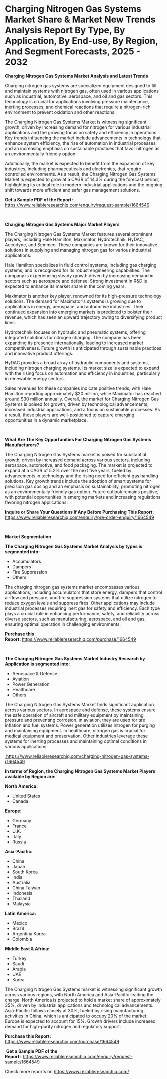 <p><h1>Charging Nitrogen Gas Systems Market Share & Market New Trends Analysis Report By Type, By Application, By End-use, By Region, And Segment Forecasts, 2025 - 2032</h1></p><p><strong>Charging Nitrogen Gas Systems Market Analysis and Latest Trends</strong></p>
<p><p>Charging nitrogen gas systems are specialized equipment designed to fill and maintain systems with nitrogen gas, often used in various applications such as industrial, automotive, aerospace, and oil and gas sectors. This technology is crucial for applications involving pressure maintenance, inerting processes, and chemical reactions that require a nitrogen-rich environment to prevent oxidation and other reactions.</p><p>The Charging Nitrogen Gas Systems Market is witnessing significant growth, driven by increasing demand for nitrogen for various industrial applications and the growing focus on safety and efficiency in operations. Key trends influencing the market include advancements in technology that enhance system efficiency, the rise of automation in industrial processes, and an increasing emphasis on sustainable practices that favor nitrogen as an environmentally friendly option. </p><p>Additionally, the market is expected to benefit from the expansion of key industries, including pharmaceuticals and electronics, that require controlled environments. As a result, the Charging Nitrogen Gas Systems Market is expected to grow at a CAGR of 14.3% during the forecast period, highlighting its critical role in modern industrial applications and the ongoing shift towards more efficient and safer gas management solutions.</p></p>
<p><strong>Get a Sample PDF of the Report:&nbsp;</strong> <a href="https://www.reliableresearchiq.com/enquiry/request-sample/1664549?utm_campaign=3148&utm_medium=2&utm_source=Github&utm_content=ia&utm_term=23032025&utm_id=charging-nitrogen-gas-systems">https://www.reliableresearchiq.com/enquiry/request-sample/1664549</a></p>
<p>&nbsp;</p>
<p><strong>Charging Nitrogen Gas Systems Major Market Players</strong></p>
<p><p>The Charging Nitrogen Gas Systems Market features several prominent players, including Hale Hamilton, Maximator, Hydrotechnik, HyDAC, Accudyne, and Semmco. These companies are known for their innovative solutions in supplying and managing nitrogen gas for various industrial applications.</p><p>Hale Hamilton specializes in fluid control systems, including gas charging systems, and is recognized for its robust engineering capabilities. The company is experiencing steady growth driven by increasing demand in sectors such as aerospace and defense. Strong investment in R&D is expected to enhance its market share in the coming years.</p><p>Maximator is another key player, renowned for its high-pressure technology solutions. The demand for Maximator's systems is growing due to applications in energy, aerospace, and automotive industries. Their continued expansion into emerging markets is predicted to bolster their revenue, which has seen an upward trajectory owing to diversifying product lines.</p><p>Hydrotechnik focuses on hydraulic and pneumatic systems, offering integrated solutions for nitrogen charging. The company has been expanding its presence internationally, leading to increased market competitiveness. Future growth is anticipated through sustainable practices and innovative product offerings.</p><p>HyDAC provides a broad array of hydraulic components and systems, including nitrogen charging systems. Its market size is expected to expand with the rising focus on automation and efficiency in industries, particularly in renewable energy sectors.</p><p>Sales revenues for these companies indicate positive trends, with Hale Hamilton reporting approximately $20 million, while Maximator has reached around $30 million annually. Overall, the market for Charging Nitrogen Gas Systems is poised for growth, driven by technological advancements, increased industrial applications, and a focus on sustainable processes. As a result, these players are well-positioned to capture emerging opportunities in a dynamic marketplace.</p></p>
<p>&nbsp;</p>
<p><strong>What Are The Key Opportunities For Charging Nitrogen Gas Systems Manufacturers?</strong></p>
<p><p>The Charging Nitrogen Gas Systems market is poised for substantial growth, driven by increased demand across various sectors, including aerospace, automotive, and food packaging. The market is projected to expand at a CAGR of 5.2% over the next five years, fueled by advancements in technology and the rising need for efficient gas handling solutions. Key growth trends include the adoption of smart systems for precision gas dosing and an emphasis on sustainability, promoting nitrogen as an environmentally friendly gas option. Future outlook remains positive, with potential opportunities in emerging markets and increasing regulations favoring nitrogen applications.</p></p>
<p><strong>Inquire or Share Your Questions If Any Before Purchasing This Report:</strong> <a href="https://www.reliableresearchiq.com/enquiry/pre-order-enquiry/1664549?utm_campaign=3148&utm_medium=2&utm_source=Github&utm_content=ia&utm_term=23032025&utm_id=charging-nitrogen-gas-systems">https://www.reliableresearchiq.com/enquiry/pre-order-enquiry/1664549</a></p>
<p>&nbsp;</p>
<p><strong>Market Segmentation</strong></p>
<p><strong>The Charging Nitrogen Gas Systems Market Analysis by types is segmented into:</strong></p>
<p><ul><li>Accumulators</li><li>Dampers</li><li>Fire Suppression</li><li>Others</li></ul></p>
<p><p>The charging nitrogen gas systems market encompasses various applications, including accumulators that store energy, dampers that control airflow and pressure, and fire suppression systems that utilize nitrogen to reduce oxygen levels and suppress fires. Other applications may include industrial processes requiring inert gas for safety and efficiency. Each type plays a crucial role in enhancing performance, safety, and reliability across diverse sectors, such as manufacturing, aerospace, and oil and gas, ensuring optimal operation in challenging environments.</p></p>
<p><strong>Purchase this Report:&nbsp;</strong><a href="https://www.reliableresearchiq.com/purchase/1664549?utm_campaign=3148&utm_medium=2&utm_source=Github&utm_content=ia&utm_term=23032025&utm_id=charging-nitrogen-gas-systems">https://www.reliableresearchiq.com/purchase/1664549</a></p>
<p>&nbsp;</p>
<p><strong>The Charging Nitrogen Gas Systems Market Industry Research by Application is segmented into:</strong></p>
<p><ul><li>Aerospace & Defense</li><li>Aviation</li><li>Power Generation</li><li>Healthcare</li><li>Others</li></ul></p>
<p><p>The Charging Nitrogen Gas Systems Market finds significant application across various sectors. In aerospace and defense, these systems ensure the safe operation of aircraft and military equipment by maintaining pressure and preventing corrosion. In aviation, they are used for tire inflation and fuel systems. Power generation utilizes nitrogen for purging and maintaining equipment. In healthcare, nitrogen gas is crucial for medical equipment and preservation. Other industries leverage these systems for inerting processes and maintaining optimal conditions in various applications.</p></p>
<p><a href="https://www.reliableresearchiq.com/charging-nitrogen-gas-systems-r1664549?utm_campaign=3148&utm_medium=2&utm_source=Github&utm_content=ia&utm_term=23032025&utm_id=charging-nitrogen-gas-systems">&nbsp;https://www.reliableresearchiq.com/charging-nitrogen-gas-systems-r1664549</a></p>
<p><strong>In terms of Region, the Charging Nitrogen Gas Systems Market Players available by Region are:</strong></p>
<p>
    <p> <strong> North America: </strong>
        <ul>
            <li>United States</li>
            <li>Canada</li>
        </ul>
        </p> 
    <p> <strong> Europe: </strong>
        <ul>
            <li>Germany</li>
            <li>France</li>
            <li>U.K.</li>
            <li>Italy</li>
            <li>Russia</li>
        </ul>
        </p> 
    <p> <strong> Asia-Pacific: </strong>
        <ul>
            <li>China</li>
            <li>Japan</li>
            <li>South Korea</li>
            <li>India</li>
            <li>Australia</li>
            <li>China Taiwan</li>
            <li>Indonesia</li>
            <li>Thailand</li>
            <li>Malaysia</li>
        </ul>
        </p> 
    <p> <strong> Latin America: </strong>
        <ul>
            <li>Mexico</li>
            <li>Brazil</li>
            <li>Argentina Korea</li>
            <li>Colombia</li>
        </ul>
        </p> 
    <p> <strong> Middle East & Africa: </strong>
        <ul>
            <li>Turkey</li>
            <li>Saudi</li>
            <li>Arabia</li>
            <li>UAE</li>
            <li>Korea</li>
        </ul>
    </p>
    </p>
<p><p>The Charging Nitrogen Gas Systems market is witnessing significant growth across various regions, with North America and Asia-Pacific leading the charge. North America is projected to hold a market share of approximately 35%, driven by industrial applications and technological advancements. Asia-Pacific follows closely at 30%, fueled by rising manufacturing activities in China, which is anticipated to occupy 20% of the market. Europe is expected to account for 15%. Growth drivers include increased demand for high-purity nitrogen and regulatory support.</p></p>
<p><strong>Purchase this Report: </strong><a href="https://www.reliableresearchiq.com/purchase/1664549?utm_campaign=3148&utm_medium=2&utm_source=Github&utm_content=ia&utm_term=23032025&utm_id=charging-nitrogen-gas-systems">https://www.reliableresearchiq.com/purchase/1664549</a></p>
<p>&nbsp;<strong>Get a Sample PDF of the Report:&nbsp;&nbsp;</strong><a href="https://www.reliableresearchiq.com/enquiry/request-sample/1664549?utm_campaign=3148&utm_medium=2&utm_source=Github&utm_content=ia&utm_term=23032025&utm_id=charging-nitrogen-gas-systems">https://www.reliableresearchiq.com/enquiry/request-sample/1664549</a></p>
<p><strong></strong></p>
<p>Check more reports on <a href="https://www.reliableresearchiq.com/?utm_campaign=3148&utm_medium=2&utm_source=Github&utm_content=ia&utm_term=23032025&utm_id=charging-nitrogen-gas-systems">https://www.reliableresearchiq.com/</a></p>